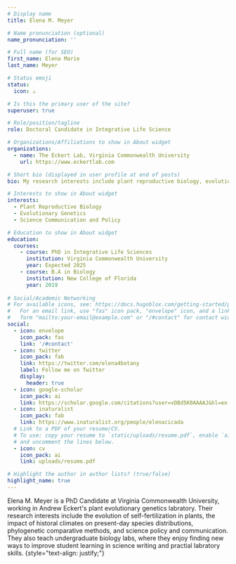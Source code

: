 ```yaml
---
# Display name
title: Elena M. Meyer

# Name pronunciation (optional)
name_pronunciation: ''

# Full name (for SEO)
first_name: Elena Marie
last_name: Meyer

# Status emoji
status:
  icon: ☕️

# Is this the primary user of the site?
superuser: true

# Role/position/tagline
role: Doctoral Candidate in Integrative Life Science 

# Organizations/Affiliations to show in About widget
organizations:
  - name: The Eckert Lab, Virginia Commonwealth University 
    url: https://www.eckertlab.com 

# Short bio (displayed in user profile at end of posts)
bio: My research interests include plant reproductive biology, evolutionary genetics, and science communication and policy. 

# Interests to show in About widget
interests:
  - Plant Reproductive Biology 
  - Evolutionary Genetics
  - Science Communication and Policy 

# Education to show in About widget
education:
  courses:
    - course: PhD in Integrative Life Sciences 
      institution: Virginia Commonwealth University 
      year: Expected 2025
    - course: B.A in Biology 
      institution: New College of Florida 
      year: 2019
      
# Social/Academic Networking
# For available icons, see: https://docs.hugoblox.com/getting-started/page-builder/#icons
#   For an email link, use "fas" icon pack, "envelope" icon, and a link in the
#   form "mailto:your-email@example.com" or "/#contact" for contact widget.
social:
  - icon: envelope
    icon_pack: fas
    link: '/#contact'
  - icon: twitter
    icon_pack: fab
    link: https://twitter.com/elena4botany
    label: Follow me on Twitter
    display:
      header: true
  - icon: google-scholar 
    icon_pack: ai
    link: https://scholar.google.com/citations?user=vDBd5K0AAAAJ&hl=en
  - icon: inaturalist
    icon_pack: fab
    link: https://www.inaturalist.org/people/elenacicada
  # Link to a PDF of your resume/CV.
  # To use: copy your resume to `static/uploads/resume.pdf`, enable `ai` icons in `params.yaml`,
  # and uncomment the lines below.
  - icon: cv
    icon_pack: ai
    link: uploads/resume.pdf

# Highlight the author in author lists? (true/false)
highlight_name: true
---
```


Elena M. Meyer is a PhD Candidate at Virginia Commonwealth University, working in Andrew Eckert's plant evolutionary genetics labratory. Their research interests include the evolution of self-fertilization in plants, the impact of historal climates on present-day species distributions, phylogenetic comparative methods, and science policy and communication. They also teach undergraduate biology labs, where they enjoy finding new ways to improve student learning in science writing and practial labratory skills. 
{style="text-align: justify;"}

